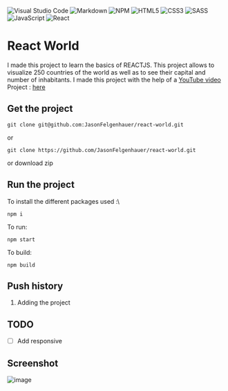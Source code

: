 ![Visual Studio Code](https://img.shields.io/badge/Visual%20Studio%20Code-0078d7.svg?style=for-the-badge&logo=visual-studio-code&logoColor=white) ![Markdown](https://img.shields.io/badge/markdown-%23000000.svg?style=for-the-badge&logo=markdown&logoColor=white) ![NPM](https://img.shields.io/badge/NPM-%23000000.svg?style=for-the-badge&logo=npm&logoColor=white) ![HTML5](https://img.shields.io/badge/html5-%23E34F26.svg?style=for-the-badge&logo=html5&logoColor=white) ![CSS3](https://img.shields.io/badge/css3-%231572B6.svg?style=for-the-badge&logo=css3&logoColor=white) ![SASS](https://img.shields.io/badge/SASS-hotpink.svg?style=for-the-badge&logo=SASS&logoColor=white) ![JavaScript](https://img.shields.io/badge/javascript-%23323330.svg?style=for-the-badge&logo=javascript&logoColor=%23F7DF1E) ![React](https://img.shields.io/badge/react-%2320232a.svg?style=for-the-badge&logo=react&logoColor=%2361DAFB)

# React World

I made this project to learn the basics of REACTJS. This project allows to visualize 250 countries of the world as well as to see their capital and number of inhabitants. I made this project with the help of a [YouTube video](https://www.youtube.com/watch?v=f0X1Tl8aHtA)
Project : [here](http://react-world.jason-fel.be)

## Get the project

```
git clone git@github.com:JasonFelgenhauer/react-world.git
```

or

```
git clone https://github.com/JasonFelgenhauer/react-world.git
```

or download zip

## Run the project

To install the different packages used :\

```
npm i
```

To run:

```
npm start
```

To build:

```
npm build
```

## Push history

1. Adding the project

## TODO

-   [ ] Add responsive

## Screenshot

![image](http://pics.jason-fel.be/uploads/1648320905image_2022-03-26_195503.png)
